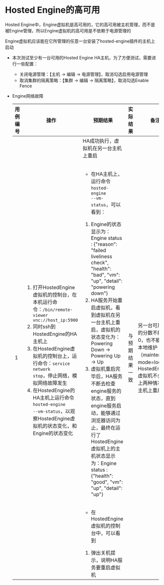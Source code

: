 # Hosted Engine的高可用

Hosted Engine中，Engine虚拟机是高可用的，它的高可用被主机管理，而不是被Engine管理，所以Engine虚拟机的高可用是不依赖于电源管理的

Engine虚拟机应该能在它所管理的任意一台安装了hosted-engine插件的主机上启动

* 本次测试至少有一台可用的Hosted Engine HA主机，为了方便测试，需要进行一些配置：
  * 关闭电源管理：【主机 -> 编辑 -> 电源管理】，取消勾选启用电源管理
  * 取消集群的隔离策略：【集群 -> 编辑 -> 隔离策略】，取消勾选Enable Fence

* Engine网络故障

  |用例编号|操作|预期结果|实际结果|备注|
  |--------|----|--------|--------|----|
  |1|<ol><li>打开HostedEngine虚拟机的控制台，在本机运行命令：<code>/bin/remote-viewer vnc://host_ip:5900</code></li><li>同时ssh到HostedEngine的HA主机上</li><li>在HostedEngine虚拟机的控制台上，运行命令：<code>service network stop</code>，停止网络，模拟网络故障发生</li><li>在HostedEngine的HA主机上运行命令<code>hosted-engine --vm-status</code>，以观察HostedEngine虚拟机的状态变化，和Engine的状态变化</li></ol>|HA成功执行，虚拟机在另一台主机上重启</br></br><ul><li>在HA主机上，运行命令<code>hosted-engine --vm-status</code>，可以看到：</li></ul><ol><li>Engine的状态显示为：Engine status : {"reason": "failed liveliness check", "health": "bad", "vm": "up", "detail": "powering down"}</li><li>HA服务开始重启虚拟机，看到虚拟机在另一台主机上重启，虚拟机的状态变化为：Powering Down -> Powering Up -> Up</li><li>虚拟机重启完毕后，HA服务不断去检查engine服务的状态，直到engine服务启动，能够通过浏览器访问为止，最终在运行了HostedEngine虚拟机上的主机状态显示为：Engine status : {"health": "good", "vm": "up", "detail": "up"}</li></ol></br><ul><li>在HostedEngine虚拟机的控制台中，可以看到</li></ul><ol><li>弹出关机提示，说明HA服务要重启虚拟机</li></ol>|与预期结果一致|另一台可用主机的分数不能为0，也不能处于本地维护（maintenance mode=local），HostedEngine虚拟机不会在以上两种情况下的主机上重启|
